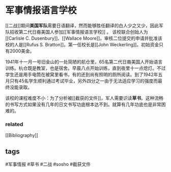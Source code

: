 # 军事情报语言学校
[[二战]]期间**美国军队**需要日语翻译，然而能够胜任翻译的白人少之又少，因此军队招收第二代日裔美国人参加[[军事情报语言学校]] 。
该校联合创始人为[[Carlisle C. Dusenbury]]、[[Wallace Moore]]，审核二位提交的申请并批准该校的人是[[Rufus S. Bratton]]。第一任校长是[[John Weckerling]]。初始资金只有2000美金。

1941年十一月一号旧金山的一处简陋的航仓里，65名第二代日裔美国人开始语言训练。杭仓既是教室，也是宿舍。早晨八点开始训练，直到夜里十一点熄灯。不过学生还是用手电筒在被窝里看书，有的还到尚有照明的厕所阅读。到了1942年五月只有45名学生顺利通过考试毕业，另外四分之一由于无法适应学习的强度而最终没能录取。

该校的课程难度不小：为了分析被[[截获的文件]]，军人需要识读**草书**。这种流畅的书写方式如果没有几年的日文书写功底根本达不到。就算有几年功底也是非常困难的。

### related
[[Bibliography]]

## tags
#军事情报
#草书
#二战
#sosho
#截获文件
